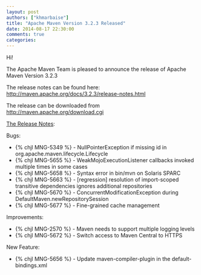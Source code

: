 ```yaml
---
layout: post
authors: ["khmarbaise"]
title: "Apache Maven Version 3.2.3 Released"
date: 2014-08-17 22:30:00
comments: true
categories: 
---
```

Hi!

The Apache Maven Team is pleased to announce the release of 
Apache Maven Version 3.2.3

The release notes can be found here:
http://maven.apache.org/docs/3.2.3/release-notes.html

The release can be downloaded from http://maven.apache.org/download.cgi

<!-- more -->

[The Release Notes](https://jira.codehaus.org/secure/ReleaseNote.jspa?projectId=10500&version=20443):

Bugs:

 * {% chjl MNG-5349 %} - NullPointerException if missing id in org.apache.maven.lifecycle.Lifecycle
 * {% chjl MNG-5655 %} - WeakMojoExecutionListener callbacks invoked multiple times in some cases
 * {% chjl MNG-5658 %} - Syntax error in bin/mvn on Solaris SPARC
 * {% chjl MNG-5663 %} - [regression] resolution of import-scoped transitive dependencies ignores additional repositories
 * {% chjl MNG-5670 %} - ConcurrentModificationException during DefaultMaven.newRepositorySession
 * {% chjl MNG-5677 %} - Fine-grained cache management

Improvements:

 * {% chjl MNG-2570 %} - Maven needs to support multiple logging levels
 * {% chjl MNG-5672 %} - Switch access to Maven Central to HTTPS

New Feature:

 * {% chjl MNG-5656 %} - Update maven-compiler-plugin in the default-bindings.xml
